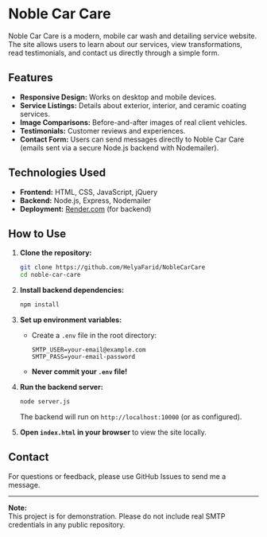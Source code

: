 # Noble Car Care

Noble Car Care is a modern, mobile car wash and detailing service website. The site allows users to learn about our services, view transformations, read testimonials, and contact us directly through a simple form.

## Features

- **Responsive Design:** Works on desktop and mobile devices.
- **Service Listings:** Details about exterior, interior, and ceramic coating services.
- **Image Comparisons:** Before-and-after images of real client vehicles.
- **Testimonials:** Customer reviews and experiences.
- **Contact Form:** Users can send messages directly to Noble Car Care (emails sent via a secure Node.js backend with Nodemailer).

## Technologies Used

- **Frontend:** HTML, CSS, JavaScript, jQuery
- **Backend:** Node.js, Express, Nodemailer
- **Deployment:** [Render.com](https://render.com) (for backend)

## How to Use

1. **Clone the repository:**
   ```bash
   git clone https://github.com/HelyaFarid/NobleCarCare
   cd noble-car-care
   ```

2. **Install backend dependencies:**
   ```bash
   npm install
   ```

3. **Set up environment variables:**
   - Create a `.env` file in the root directory:
     ```
     SMTP_USER=your-email@example.com
     SMTP_PASS=your-email-password
     ```
   - **Never commit your `.env` file!**

4. **Run the backend server:**
   ```bash
   node server.js
   ```
   The backend will run on `http://localhost:10000` (or as configured).

5. **Open `index.html` in your browser** to view the site locally.

## Contact

For questions or feedback, please use GitHub Issues to send me a message.

---

**Note:**  
This project is for demonstration. Please do not include real SMTP credentials in any public repository.
